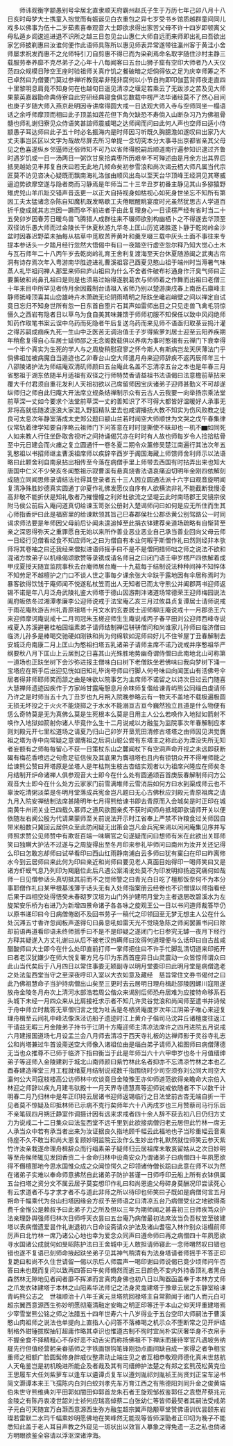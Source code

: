 <!-- { "loadSidebar": true } -->
　　师讳观衡字颛愚别号伞居北直隶顺天府霸州赵氏子生于万历七年己卯八月十八日亥时母梦大士携童入抱觉而有娠诞见白衣重包之异七岁受书乡馆质越群童间同儿戏多以佛事为伍十二岁茹素喜奉观音大士即欲求得出家苦父母不许十四岁即顿离父母私遁乡闾逡巡进退不识所之越三日忽见台山惠仁大师自远而来师即出礼曰吾欲出家乞师披剃惠曰汝谁何便作此语师具陈所以惠见师表异常遂带往瀛州客于黄洼小舍师屡求祝发而惠不之允师特引刀自剪惠不得已而为染剃焉命名取字随住沙村主静三载服劳奉养靡不克尽弟子之心年十八每闻客曰五台山狮子窟有空印大师者乃人天仪范四众规模日陟空王座时验祖师关真疗饥之餐破暗之炬倘得依之足为庆幸师筹之不已卓然曰为僧要门莫过参禅听教我辈非残非腐何以小节自拘即叩伽蓝背师夜走直四十里黎明息肩竟不知身何在也越旬日遥见清凉之堰足若乘云了无跋涉之苦及见大师果蒙英嘉器勖命典侍寮自此穷研经典寝食俱忘数载中楞严法华诸经莫不了然心目间也庚子岁随大师入燕京赴明因寺讲席得圆大戒一日达观大师入寺与空师同坐一榻语话之余呼师摩顶而相曰此子顶盖如莲花但下角欠缺恐不寿倘入山断杂习乃为佛祖骨髓也师礼谢归寮见众侍语笑甚諠师震威喝之达师闻而问曰此何人声也空师曰适小侍颛愚子耳达师曰此子五十时必名振海内是时师因习听既久胸臆澹如遂叹曰出家乃大丈夫事岂区区以文字为哉故尽屏去所习单提一念切究本分大事寻出京都省亲其父母见之色喜遂纵乡邻逼师还俗师知不可乃以省师得脱嗣后顺道南行遍参知识逮过齐鲁时遇岁饥或一日一汤两日一粥饮甘泉拾粪枣所历艰辛不可殚述由是月余方出其界后抵吴越始见丰邦复自庆曰若无此地几倾命矣初参雪浪和尚次谒云栖大师凡属当代宗匠莫不访见咨决心疑既而飘南海礼洛伽由顺风出岛以至天台华顶峰王经洞见其寒威逼迫势欲摩空遂与隐者商而习静焉是年师当二十三辛丑岁初番主静见其山多猕猿野雉虎兕山羊爪趾交错声音迭更一以正大自持视身如枯视心如死身世坐忘不知所有第因工夫太猛诸念杂陈自知魔机既发略歇工夫倦眠醒眺宴度时光虽然犹思古人学道百折千旋成就其志岂因一蹶而卒不前进者乎由此复理身心一日读楞严经有省时当二十五癸卯岁因春芳日暖鸟兽飞腾猎人成群往来不辍师欲别构幽栖卜之不得遂去华顶至双径访乐愚大师而过金陵长干休夏秋游九华冬上匡山历览诸胜遂卜静于乾岗岭金沙盆时因春迟野菜未抽每从枯草中觅取苦荠黄叶和羹烹啜三载中灰头土面不事往来专提本参话头一夕踏月经行忽然大悟偈中有曰一夜踏空行虚空忽尔释乃知大觉心土木与瓦石师年二十八丙午岁去乾岗岭礼育王舍利复渡海至天台休夏随游闽之武夷古帘洞有诗存焉次年入粤游南华胜迹进礼曹溪祖容己酉夏见憨山祖于端州时当溽暑气味蒸人礼毕祖问禅人那里来师曰庐山祖曰为什么不舍者件破布衫通身作汗臭气师曰正要薰破和尚鼻孔祖曰是则是也须易过始得遂脱葛衣与师师着之作舞而出祖曰老僧三十年来目中所罕见者侍月余因戴制台请祖入省师乃别以楚游庚戌春上南岳石廪峰主静师抵峰顶喜其山峦雄峙卉木萧疏无论阴雨晴明之际趺坐巉岩峭壁之间以禅定自试竟日忘归不知身世所有忽一日东首自堕片石其声如雷师出目之只见走兽飞禽毛羽惊慑久之西岩有隐者日以草乌为食自美其味兼馈于师师初服不知保任以致中风闷绝师知药作取笔书案云误中乌药而死隐者午后复送乌药而来见师不语亟归取菉豆捣汁灌之得苏嗣成痼疾九死一生山中乏医苦无调治值壬子岁得紫萝刘居士迎至云阳养疾期年稍愈复得自心车居士延师邵之无念阁数载俱以养病为事时憨祖有云禅门下衰幸得一个半个真实为生死的学人与之周旋稍慰寂寥之怀今斯人有斯病岂龙天厌薄法门乎倘佛祖加被病魔自当遁迹也乙卯春台山空大师遣月舟来迎师辞疾不返丙辰师年三十八邵陵诸护法为师结庵双清矶师颜曰五台庵此名盖不忘清凉五台之本也是年春三月省憨祖于湖东依随半月适祖有双径之行师特焚香请益祖书法语偈曰法意檐前草拈来覆大千付君须自重花发利人天祖初欲以己席留师因宝庆诸弟子迎师甚勤义不可却遂纵师归之师自此归庵大开法席立规条结禅制示众有云古人云我要一向举扬宗乘法堂前草深一丈如今要求个法堂前草深一丈的善知识了不可得大都皆好温暖好人承事无非将高就低随波逐浪大家混入野狐精队里去也咸谓播扬大教不知实为伤风败教之徒良可太息次年静室落成太史郑公题曰颛山兰若时闻空大师顺世为文哭之戊午春集律仪常轨着律学知要自序略云祖师门下问答意在时时提撕使不昧却也一机不▆如同死人如来教人行住坐卧取舍视听之间持诵偈咒亦在时时有人故也师每岁令人捡拾枯骨至中元日建会而火瘗之复立圆通忏一卷冬夏二期令众薰修吴楚江南遍行其法次年五乳憨祖以书招师继主曹溪祖席师以疾辞辛酉岁于阗国海藏上师馈师舍利师示以法语略曰此颗舍利自南泉拈出相传至今落在病僧手里上师带去西国有时拈弄出来也知大唐国中仁义不少癸亥冬闻憨祖示寂曹溪有悬真烧香法语哀痛迫切明年金刚四依解刻成随立同闻思修录请结法社得其登录者五十三人因立圆通法派十六字曰观音旋明闻复清净殊胜妙德真实圆通丁卯夏作礼佛发愿仪自序有人欲横流非礼不能截断我慢凌高非敬不能折伏是知礼敬者乃摧慢幢之利斧杜欲流之坚堤云此时南旸郡王吴镜宗侯附马侯公前后入庵问道真切给谏玉笥张公册封入楚谒师问曰如何是应无所住而生其心师指香炉曰此是福窑里的给谏默领其旨己巳春郡侯杜公郡丞黄公别驾路公一时同谒求师法要是年师因父母前后讣闻未遑追悼至此捐衣钵建荐亲道场疏略有自惭背至亲之深恩得弥天之重罪愿自无始以来所作善业恶业恶业自己承当善业回向父母云师一日经行见僧看经食不知应师叱之曰为僧自有本业何暇于斯僧作礼曰然则经非本欤师将其卷袖之曰还我经来僧拟进语师摇手曰不是不是僧罔措师咄之师之说法不欲和混诸方故弟子以机缘偈颂歌赞等录镌成请名师目之曰闭门语壬申岁楞严四依解着成甲戌夏授天随宜监院事秋去台庵师居台庵一十九载每于结制说法种种间神不知悴体不知劳足不越檀护之门口不谈人世之事每夕课余张大伞趺于露地因有伞居称焉时为暴客欲得饮饯于庵师闻不悦遂私杖笠而出人无知者已而太守熊公并阖郡两书迎师返锡不诺是年八月泛舟武陵礼鉴大师塔于德山因游荆沣诸道场常德荣王迎师梅园说法阖府皈依冬过湘潭孝廉李公迎师说戒于法宝庵乙亥三月过攸县贞复谭居士请师说戒于雨花庵秋游吉州礼青原祖塔十月文水豹玄娄居士迎师柳庄庵说戒十一月郡丞王六来迎师摩诃庵说戒十二月司冠朱玉槎迎师生生庵说戒丙子春平田刘公迎师西峰寺说戒夏入苏溪避暑桂柏园缁素弟子请师结制禅侣骈骈僧问和尚谁家儿孙师曰临济僧曰临济儿孙多是棒喝交驰硬如刚铁和尚为何绵软如泥师曰好儿不住爷屋丁丑春解制去安城泛舟南康二月上匡山为憨祖扫塔五乳诸弟子请师主席不诺乃说戒并序憨祖华严纲要秋八月下匡山上云居到之日喜其山光殊胜地势幽奇谓侍僧曰此南地北山可称第一道场也正趺坐树下会沙弥进报主僧味白曰树下老僧趺坐若佛味曰我向梦树下涌一宝塔应在斯乎后出迎见恍如旧知礼毕询号师曰行脚人何号味曰向闻匡山有活佛号伞居者得非师耶师笑而颔之由是味欲以院事乞为主席师不诺留之以诗次日过云门随喜大慧禅师遗迹因疾作于方家岭甘露庵憩息月余味师复偕给谏青屿熊公同缁白虔请师乃许之是时师当五十九丁丑岁也九月朔入院晚参略云有一物天不盖地不载极遍极圆无损无坏投之于火火不能烧掷之于水水不能溺亘古亘今巍然独立且道是什么物便有恁么奇特莫是无为真佛么莫是生死根本么莫是日用主人公么若唤作入地狱如箭射不唤作入地狱如箭射你诸人毕竟作么生十二月说戒以方融玺为监院事次年春解制应孝则刘殿元开七里松道场之请夏乃归山己卯岁开垦荒田清修古塔塔之由师因见洪觉膺祖之塔为寺中向常疑之意谓膺祖之后洞山聪公尝有东塔主之称此必为湮没失所无知者妄额有之师每每留心不获一日策杖东山之麓闻杖下有空洞声命开视之未远即获断碣有梅花香喷远之句愈足征信俟及其底果为膺祖塔也且内有锁钥众开不得唯师能之给谏熊公赞曰开塔原是坐塔人是年枯荆生枝古杏结实观者以为祖席兴隆应在师矣冬月结制开炉命诸禅人俱参观音大士即今在什么处有圆通颂百首庚辰春解制师问方公观音大士即今在什么处方云家家门前雪满堆师云雪消后如何方曰水到渠成师云也不辜汝吃清粥淡菜是冬明月堂落成兵宪金岂凡题曰无心古佛秋应刘殿元青原祖席之请九月入院安禅结制法席甚隆明年七月得熊给谏书即去青原而入会城矣是时正印在城南黄牛州闭关业已四载久慕师之道风欲图亲炙不获时闻师舟抵城即欲请师开关以便依随左右阒公殷为代请果蒙师至关前说法开示时江省奉上严禁不许粮食过关师因自带米船数只冀回云居供众至此防闲疑无出策会岂凡金兵宪来谒以闲闲庵集见序并写师照求赞公见师赞中有欺诳百端一味瞒官之句遂疑而问曰想师有米在此欲出关耶师笑曰独瞒大护法不过遂与之周旋得出至冬月印来参礼毕师问曰南州为汝开关还记得么印曰怎敢忘却师曰试举看印曰西山红雨静南浦白云多师曰犹有窠臼在印曰昨离修水今到云居师曰来此何为印曰亲近和尚师曰要见老人真面目始得印一喝师笑曰又是诸方虾蟆气息乃列印为羯磨位此后凡遇公案淆讹处莫不为印发明抑扬追究痛何如哉师一日见僧参话头真切抵其前而不之觉师警之曰青光白日吃了檀那饭奈何不为本分事耶僧作礼曰某甲根基浅薄于话头无有入处师指案册云经卷也不识僧误以师指看经后果于四相空处得悟癸未春砌罗汉垣为山门外护建明月堂为主者退居改碧溪水为左旋架安乐桥为右进乃为新增四景命诸子各各咏之旋观王公一日以书问道师裁答毕仍以原书递印曰今日病僧倦剧不及回书劳子一稿代之印领回至无梦无想主人公在什么处沉滞五寸香许忽闻板声遂得句曰鼻息吼如雷天光不觉晓急陈之师阅罢置书问曰除却前语再道看印语未终师摇手曰不是不是印疑之遂闭门七日参究无罅一夜月下经行方释其疑遂入方丈礼谢曰从后不被老汉热瞒师曰汝得何道理便与么话印曰自古盐咸醋酸师曰大士即今在什么处印直前打师一掌师把住曰不许手忙脚乱清切道来印拓开曰者老汉犹嫌少在师大悦复署方兄与印为东西首座异日山灵震动一众皆惊师谓众曰此山当代矣后于八月四日以常住事委无颖副寺以明月堂委印曰此明月堂是病僧逸老之处法玺西堂当守之至深夜呼印入室以大衣如意及藏经　慈旨常住文券书偈付之曰此乃佛祖慧命子当护持病僧出山矣至三更时去云居明日理舟楫赴邵陵因螺川寇阻遂放舟金陵冬月舟次上清河水部浩若周公偕众来谒别后师恐舟居难为应接特命移系石头城下未经一月四众来从比肩接衽求示者不知几许灵谷觉浪和尚闻师至遣书并诗候于舟中师立时裁答无草僧归言之觉为吐舌是冬栖贤庵度岁次年江阴弟子唯心来迎复理舟楫至云间礼中峰法像洙泾访船子遗迹时江上黄介子偕司马沈弅丘诸檀度往返江干请益无暇三月金陵弟子持书于江阴十方庵迎师主清凉法席许之四月进院五月说戒六月建报国道场七月设盂兰会八月师去清凉于西天寺礼板的达禅师影于灵谷寺礼志公和尚塔兼过牛首设斋送空大师像入诸祖位由是缁白弟子请师入祖图师曰病僧薄德无当也众推尊不已师于临济下指曰衡当于此是年师当六十六甲申岁也冬十月值缙绅弟子等迎师入金陵建刹于城北山南师颜曰紫竹林此名者抑亦不忘清凉竹林之本也乙酉春建造禅堂三月工程就绪夏月结制说戒数千指围绕时少司空须弥刘公同大司空大瀛何公大司寇枝楼高公访师林中欢谈竟日金陵豫王亦仰师道范欲得亲瞻命大宗伯入林迎之师辞以疾九月建韦驮殿十一月天界寺德慧熹等迎师说戒依随者不下以数千计明春二月乃归林中是年正印持云居诸书迎师返锡临行之日法堂前古杏无端自折一干见者莫不惊疑及印抵林师已示病不克行矣师年六十八丙戌岁也三月赞蔡司马行乐后不亲笔砚四月朔迁静室作调摄计因有远来求戒者四十余人辞不获去初八日仍归方丈力为说戒二十二日集众曰法玺西堂不远千里到此欲接病僧归老云居但此竹林一席无人承当众中若有承当者出来为汝证据良久指地顾千幅云此福地也子当珍重幅云音乘侍座不久不敢当和尚大恩复顾妙明监院云汝作么生妙出作礼默然就位师笑云参天紫竹许汝亲栽遂命理舟楫辞众而行缁素弟子疑师归云居祖席未敢哀留姑从之次日妙明等至舟候师辄见发回香资二十金命归林中设斋安众乃谓诸弟子曰病僧四十年夙愿欲得不僭檀那地今思水国惟众成之众闻惊愕久之印领诸侍僧长跽曰此意在师不以为然在诸弟子实难以奉命师意拂然自此诸弟子防护甚谨一日师呼印云船上所有衣钵俱属五台扫塔之资分文不属云居子莫妄想印作礼曰和尚恩逾父母碎身莫酬况印尝读死心有云求道者不与才求才者不与道此非师之所以待印也师笑曰子既如是病僧何言五月朔命千幅乘代为台山扫塔因缘会方叔予至师语之曰清凉五台乃病僧受业之地欲得斋费千金惟公是赖叔予曰此弟子力之所及但以三年为期师闻之甚喜初三日师疾笃众护法亲理卧舆强师归林次日师呼天衣昙曰五台庵乃病僧最初法席汝当负吾杖笠至彼建塔以表病僧遗爱昙作礼谢退初六日命设斋请众护法及诸山耆宿入林作别众诣榻前师厉声曰北竹林一席乃诸公心地也幸为爱念众同声曰遵命师曰再之病僧四十年夙愿欲寻水国诸公成就何如旻昭陈护法曰王舍城中无人敢担请师寝此一念师喟然叹曰错也错也遂不复语已刻师命掖起趺坐弟子见其神气稍清有为法身塔请者师摇手不答正印复跪曰和尚不久住世请留一偈以示后人师震声一喝印谢曰师说偈已竟少顷师问午否答曰未也既而复问以致再四答曰午矣师翛然而逝三日颜色不变内外持香顶礼者黑白森然林无隙地见者闻者靡不挥涕而言真肉身佛也初八日以陶器函盖奉于本林方丈师之爪发衣钵建塔于本林之山阳素华法师记之法身灵龛建塔于豫章云居之东静室给谏青屿熊公志之　世祖顺治十八年壬寅元旦塔院回禄塔主自常颢闻于诸门人而元白可超宗翼西意源西生弥妙明愿彻庵清融定安晦之明正印等迁于本山之仰天坪重建塔焉少宰雪堂熊公铭之师之法腊五十四年世寿六十八岁得业于五台空印大师嗣法于曹溪憨山肉祖师之说法也单提向上直指人心问答不落棒喝之机示众不堕断常之见开炉结制格外钳锤拔楔抽钉超庸作略其卓识也惟遵古制不徇时宜尚朴实厌奢华身不衣帛手不握金食不择精粗心不存好恶不动舌尖而称扬佛祖不下禅床而接待宰官凡遇坡务纳屣先行但值经营躬亲畚插师之字铁画银钩笔锋刚劲点画间缺自成一家得之者争相宝重师之相额广脸圆髯修身胖威仪整肃动止端庄见之者互相恭敬观师德化真末世慈航人天龟鉴岂是初机晚进所能企及者哉及其有司缙绅护法楚之有郑之玄熊茂松黄克俭王思履车大任刘紫萝车以逢车以遴谭贞复车以遵刘胤祁刘胤祯王尚贤刘正宝车泌书简文灏谭本来王飞孺陈内白刘白蛟刘孝先车万育江西之有熊德阳刘同升金之俊黄端伯朱世守熊维典刘平田郭如闇田仰郭首龙朱石者王旋观邹叔鉴郭任之袁懋芹蔡兆元金陵之有陈丹衷凌世韶刘士祯何应瑞高倬蔡二白张幼仁等皆师最契者其嗣法受戒弟子元白可天随宜万白灏西意源西生弥方融玺超宗翼声隐颙草堂赞佛语训优昙颐东岩璨若雷默二水玙千幅乘妙明愿佛地在笑峰然无能现等皆师深勖者正印叨为晚子不能悉知此盖于老人耳目声教之外窥见一斑状出以效盲人摹象之得免遗一志之私也倘诸方明眼欲鉴全容请以浮沤深诸浡海。
